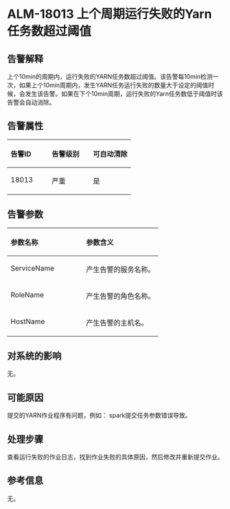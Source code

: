 # ALM-18013 上个周期运行失败的Yarn任务数超过阈值<a name="alm_18013"></a>

## 告警解释<a name="zh-cn_topic_0225487451_zh-cn_topic_0087039425_section43920869"></a>

上个10min的周期内，运行失败的YARN任务数超过阈值。该告警每10min检测一次，如果上个10min周期内，发生YARN任务运行失败的数量大于设定的阈值时候，会发生该告警。如果在下个10min周期，运行失败的Yarn任务数低于阈值时该告警会自动消除。

## 告警属性<a name="zh-cn_topic_0225487451_zh-cn_topic_0087039425_section59743502"></a>

<a name="zh-cn_topic_0225487451_zh-cn_topic_0087039425_table64843092"></a>
<table><thead align="left"><tr id="zh-cn_topic_0225487451_zh-cn_topic_0087039425_row10409628"><th class="cellrowborder" valign="top" width="33.33333333333333%" id="mcps1.1.4.1.1"><p id="zh-cn_topic_0225487451_zh-cn_topic_0087039425_p37873528"><a name="zh-cn_topic_0225487451_zh-cn_topic_0087039425_p37873528"></a><a name="zh-cn_topic_0225487451_zh-cn_topic_0087039425_p37873528"></a>告警ID</p>
</th>
<th class="cellrowborder" valign="top" width="33.33333333333333%" id="mcps1.1.4.1.2"><p id="zh-cn_topic_0225487451_zh-cn_topic_0087039425_p47856888"><a name="zh-cn_topic_0225487451_zh-cn_topic_0087039425_p47856888"></a><a name="zh-cn_topic_0225487451_zh-cn_topic_0087039425_p47856888"></a>告警级别</p>
</th>
<th class="cellrowborder" valign="top" width="33.33333333333333%" id="mcps1.1.4.1.3"><p id="zh-cn_topic_0225487451_zh-cn_topic_0087039425_p51202692"><a name="zh-cn_topic_0225487451_zh-cn_topic_0087039425_p51202692"></a><a name="zh-cn_topic_0225487451_zh-cn_topic_0087039425_p51202692"></a>可自动清除</p>
</th>
</tr>
</thead>
<tbody><tr id="zh-cn_topic_0225487451_zh-cn_topic_0087039425_row53777413"><td class="cellrowborder" valign="top" width="33.33333333333333%" headers="mcps1.1.4.1.1 "><p id="zh-cn_topic_0225487451_p431016914314"><a name="zh-cn_topic_0225487451_p431016914314"></a><a name="zh-cn_topic_0225487451_p431016914314"></a>18013</p>
</td>
<td class="cellrowborder" valign="top" width="33.33333333333333%" headers="mcps1.1.4.1.2 "><p id="zh-cn_topic_0225487451_p73091983110"><a name="zh-cn_topic_0225487451_p73091983110"></a><a name="zh-cn_topic_0225487451_p73091983110"></a>严重</p>
</td>
<td class="cellrowborder" valign="top" width="33.33333333333333%" headers="mcps1.1.4.1.3 "><p id="zh-cn_topic_0225487451_p2308169103111"><a name="zh-cn_topic_0225487451_p2308169103111"></a><a name="zh-cn_topic_0225487451_p2308169103111"></a>是</p>
</td>
</tr>
</tbody>
</table>

## 告警参数<a name="zh-cn_topic_0225487451_zh-cn_topic_0087039425_section820607"></a>

<a name="zh-cn_topic_0225487451_zh-cn_topic_0087039425_table66543927"></a>
<table><thead align="left"><tr id="zh-cn_topic_0225487451_zh-cn_topic_0087039425_row61284534"><th class="cellrowborder" valign="top" width="50%" id="mcps1.1.3.1.1"><p id="zh-cn_topic_0225487451_zh-cn_topic_0087039425_p65100236"><a name="zh-cn_topic_0225487451_zh-cn_topic_0087039425_p65100236"></a><a name="zh-cn_topic_0225487451_zh-cn_topic_0087039425_p65100236"></a>参数名称</p>
</th>
<th class="cellrowborder" valign="top" width="50%" id="mcps1.1.3.1.2"><p id="zh-cn_topic_0225487451_zh-cn_topic_0087039425_p38627770"><a name="zh-cn_topic_0225487451_zh-cn_topic_0087039425_p38627770"></a><a name="zh-cn_topic_0225487451_zh-cn_topic_0087039425_p38627770"></a>参数含义</p>
</th>
</tr>
</thead>
<tbody><tr id="zh-cn_topic_0225487451_zh-cn_topic_0087039425_row41841705"><td class="cellrowborder" valign="top" width="50%" headers="mcps1.1.3.1.1 "><p id="zh-cn_topic_0225487451_p108042015539"><a name="zh-cn_topic_0225487451_p108042015539"></a><a name="zh-cn_topic_0225487451_p108042015539"></a>ServiceName</p>
</td>
<td class="cellrowborder" valign="top" width="50%" headers="mcps1.1.3.1.2 "><p id="zh-cn_topic_0225487451_p1042201717316"><a name="zh-cn_topic_0225487451_p1042201717316"></a><a name="zh-cn_topic_0225487451_p1042201717316"></a>产生告警的服务名称。</p>
</td>
</tr>
<tr id="zh-cn_topic_0225487451_zh-cn_topic_0087039425_row30954226"><td class="cellrowborder" valign="top" width="50%" headers="mcps1.1.3.1.1 "><p id="zh-cn_topic_0225487451_zh-cn_topic_0087039425_p24264406"><a name="zh-cn_topic_0225487451_zh-cn_topic_0087039425_p24264406"></a><a name="zh-cn_topic_0225487451_zh-cn_topic_0087039425_p24264406"></a>RoleName</p>
</td>
<td class="cellrowborder" valign="top" width="50%" headers="mcps1.1.3.1.2 "><p id="zh-cn_topic_0225487451_p8405174319"><a name="zh-cn_topic_0225487451_p8405174319"></a><a name="zh-cn_topic_0225487451_p8405174319"></a>产生告警的角色名称。</p>
</td>
</tr>
<tr id="zh-cn_topic_0225487451_zh-cn_topic_0087039425_row39121107"><td class="cellrowborder" valign="top" width="50%" headers="mcps1.1.3.1.1 "><p id="zh-cn_topic_0225487451_p439111716311"><a name="zh-cn_topic_0225487451_p439111716311"></a><a name="zh-cn_topic_0225487451_p439111716311"></a>HostName</p>
</td>
<td class="cellrowborder" valign="top" width="50%" headers="mcps1.1.3.1.2 "><p id="zh-cn_topic_0225487451_p4388177317"><a name="zh-cn_topic_0225487451_p4388177317"></a><a name="zh-cn_topic_0225487451_p4388177317"></a>产生告警的主机名。</p>
</td>
</tr>
</tbody>
</table>

## 对系统的影响<a name="zh-cn_topic_0225487451_zh-cn_topic_0087039425_section7385465"></a>

无。

## 可能原因<a name="zh-cn_topic_0225487451_zh-cn_topic_0087039425_section66469189"></a>

提交的YARN作业程序有问题，例如： spark提交任务参数错误导致。

## 处理步骤<a name="zh-cn_topic_0225487451_section14111549283"></a>

查看运行失败的作业日志，找到作业失败的具体原因，然后修改并重新提交作业。

## 参考信息<a name="zh-cn_topic_0225487451_zh-cn_topic_0087039425_section15295265"></a>

无。


